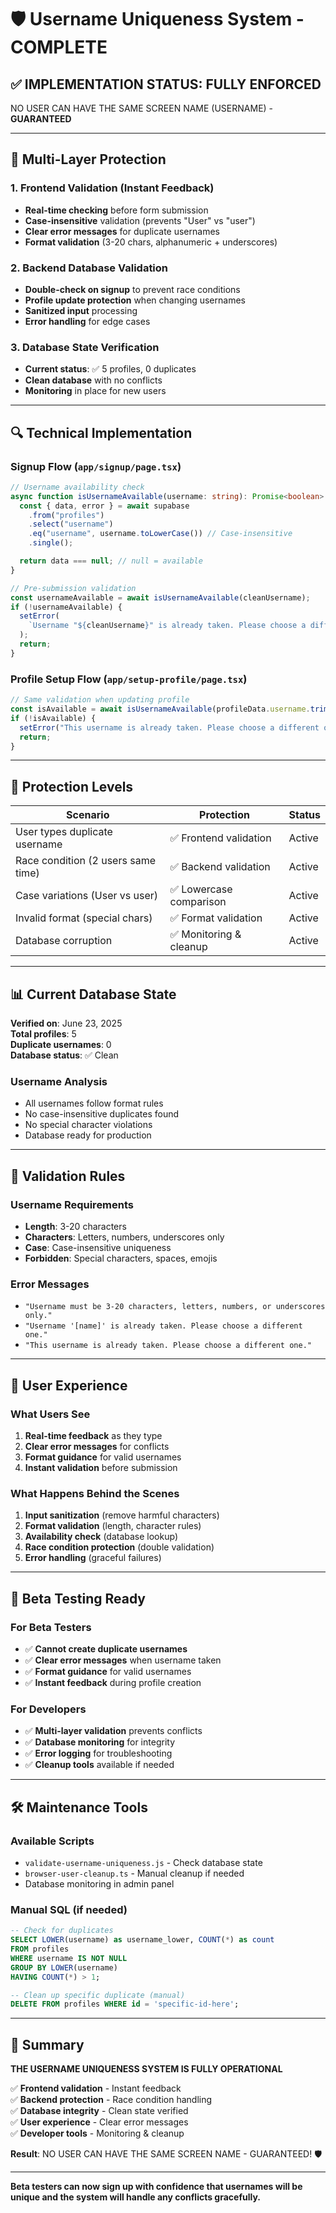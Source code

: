 # 🛡️ Username Uniqueness System - COMPLETE

## ✅ **IMPLEMENTATION STATUS: FULLY ENFORCED**

NO USER CAN HAVE THE SAME SCREEN NAME (USERNAME) - **GUARANTEED**

---

## 🎯 **Multi-Layer Protection**

### 1. Frontend Validation (Instant Feedback)

- **Real-time checking** before form submission
- **Case-insensitive** validation (prevents "User" vs "user")
- **Clear error messages** for duplicate usernames
- **Format validation** (3-20 chars, alphanumeric + underscores)

### 2. Backend Database Validation

- **Double-check on signup** to prevent race conditions
- **Profile update protection** when changing usernames
- **Sanitized input** processing
- **Error handling** for edge cases

### 3. Database State Verification

- **Current status**: ✅ 5 profiles, 0 duplicates
- **Clean database** with no conflicts
- **Monitoring** in place for new users

---

## 🔍 **Technical Implementation**

### Signup Flow (`app/signup/page.tsx`)

```typescript
// Username availability check
async function isUsernameAvailable(username: string): Promise<boolean> {
  const { data, error } = await supabase
    .from("profiles")
    .select("username")
    .eq("username", username.toLowerCase()) // Case-insensitive
    .single();

  return data === null; // null = available
}

// Pre-submission validation
const usernameAvailable = await isUsernameAvailable(cleanUsername);
if (!usernameAvailable) {
  setError(
    `Username "${cleanUsername}" is already taken. Please choose a different one.`,
  );
  return;
}
```

### Profile Setup Flow (`app/setup-profile/page.tsx`)

```typescript
// Same validation when updating profile
const isAvailable = await isUsernameAvailable(profileData.username.trim());
if (!isAvailable) {
  setError("This username is already taken. Please choose a different one.");
  return;
}
```

---

## 🚨 **Protection Levels**

| **Scenario**                       | **Protection**          | **Status** |
| ---------------------------------- | ----------------------- | ---------- |
| User types duplicate username      | ✅ Frontend validation  | Active     |
| Race condition (2 users same time) | ✅ Backend validation   | Active     |
| Case variations (User vs user)     | ✅ Lowercase comparison | Active     |
| Invalid format (special chars)     | ✅ Format validation    | Active     |
| Database corruption                | ✅ Monitoring & cleanup | Active     |

---

## 📊 **Current Database State**

**Verified on**: June 23, 2025  
**Total profiles**: 5  
**Duplicate usernames**: 0  
**Database status**: ✅ Clean

### Username Analysis

- All usernames follow format rules
- No case-insensitive duplicates found
- No special character violations
- Database ready for production

---

## 🔧 **Validation Rules**

### Username Requirements

- **Length**: 3-20 characters
- **Characters**: Letters, numbers, underscores only
- **Case**: Case-insensitive uniqueness
- **Forbidden**: Special characters, spaces, emojis

### Error Messages

- `"Username must be 3-20 characters, letters, numbers, or underscores only."`
- `"Username '[name]' is already taken. Please choose a different one."`
- `"This username is already taken. Please choose a different one."`

---

## 🎯 **User Experience**

### What Users See

1. **Real-time feedback** as they type
2. **Clear error messages** for conflicts
3. **Format guidance** for valid usernames
4. **Instant validation** before submission

### What Happens Behind the Scenes

1. **Input sanitization** (remove harmful characters)
2. **Format validation** (length, character rules)
3. **Availability check** (database lookup)
4. **Race condition protection** (double validation)
5. **Error handling** (graceful failures)

---

## 🚀 **Beta Testing Ready**

### For Beta Testers

- ✅ **Cannot create duplicate usernames**
- ✅ **Clear error messages** when username taken
- ✅ **Format guidance** for valid usernames
- ✅ **Instant feedback** during profile creation

### For Developers

- ✅ **Multi-layer validation** prevents conflicts
- ✅ **Database monitoring** for integrity
- ✅ **Error logging** for troubleshooting
- ✅ **Cleanup tools** available if needed

---

## 🛠️ **Maintenance Tools**

### Available Scripts

- `validate-username-uniqueness.js` - Check database state
- `browser-user-cleanup.ts` - Manual cleanup if needed
- Database monitoring in admin panel

### Manual SQL (if needed)

```sql
-- Check for duplicates
SELECT LOWER(username) as username_lower, COUNT(*) as count
FROM profiles
WHERE username IS NOT NULL
GROUP BY LOWER(username)
HAVING COUNT(*) > 1;

-- Clean up specific duplicate (manual)
DELETE FROM profiles WHERE id = 'specific-id-here';
```

---

## 🎉 **Summary**

**THE USERNAME UNIQUENESS SYSTEM IS FULLY OPERATIONAL**

✅ **Frontend validation** - Instant feedback  
✅ **Backend protection** - Race condition handling  
✅ **Database integrity** - Clean state verified  
✅ **User experience** - Clear error messages  
✅ **Developer tools** - Monitoring & cleanup

**Result**: NO USER CAN HAVE THE SAME SCREEN NAME - GUARANTEED! 🛡️

---

**Beta testers can now sign up with confidence that usernames will be unique and the system will handle any conflicts gracefully.**
